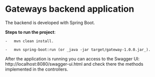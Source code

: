
# Gateways backend application

The backend is developed with Spring Boot.

**Steps to run the project**:

    -   mvn clean install.

    -   mvn spring-boot:run (or _java -jar target/gateway-1.0.0.jar_).

After the application is running you can access to the Swagger UI: http://localhost:8080/swagger-ui.html and check there the methods implemented in the controllers.
